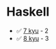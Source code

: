 # Haskell
* :white_check_mark: [7 kyu](/codewars/solutions/haskell/7%20kyu) - 2
* :white_check_mark: [8 kyu](/codewars/solutions/haskell/8%20kyu) - 3